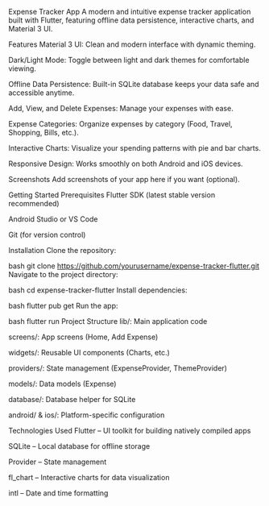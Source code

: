 Expense Tracker App
A modern and intuitive expense tracker application built with Flutter, featuring offline data persistence, interactive charts, and Material 3 UI.

Features
Material 3 UI: Clean and modern interface with dynamic theming.

Dark/Light Mode: Toggle between light and dark themes for comfortable viewing.

Offline Data Persistence: Built-in SQLite database keeps your data safe and accessible anytime.

Add, View, and Delete Expenses: Manage your expenses with ease.

Expense Categories: Organize expenses by category (Food, Travel, Shopping, Bills, etc.).

Interactive Charts: Visualize your spending patterns with pie and bar charts.

Responsive Design: Works smoothly on both Android and iOS devices.

Screenshots
Add screenshots of your app here if you want (optional).

Getting Started
Prerequisites
Flutter SDK (latest stable version recommended)

Android Studio or VS Code

Git (for version control)

Installation
Clone the repository:

bash
git clone https://github.com/yourusername/expense-tracker-flutter.git
Navigate to the project directory:

bash
cd expense-tracker-flutter
Install dependencies:

bash
flutter pub get
Run the app:

bash
flutter run
Project Structure
lib/: Main application code

screens/: App screens (Home, Add Expense)

widgets/: Reusable UI components (Charts, etc.)

providers/: State management (ExpenseProvider, ThemeProvider)

models/: Data models (Expense)

database/: Database helper for SQLite

android/ & ios/: Platform-specific configuration

Technologies Used
Flutter – UI toolkit for building natively compiled apps

SQLite – Local database for offline storage

Provider – State management

fl_chart – Interactive charts for data visualization

intl – Date and time formatting
